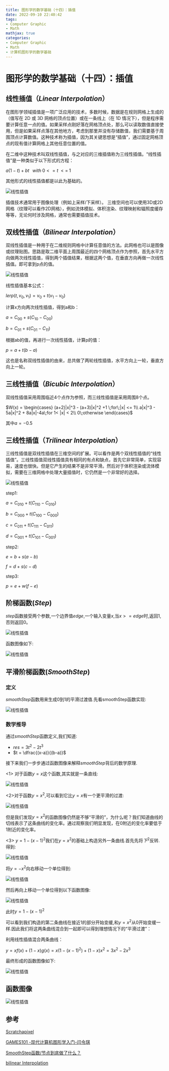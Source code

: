 ```yaml
---
title: 图形学的数学基础（十四）：插值
date: 2022-09-10 22:40:42
tags:
- Computer Graphic
- Math
mathjax: true
categories:
- Computer Graphic
- Math
- 计算机图形学的数学基础
---
```


# 图形学的数学基础（十四）：插值

## 线性插值（$Linear\;Interpolation$）
在图形学领域插值是一项广泛应用的技术，多数时候，数据是在规则网格上生成的（值写在 2D 或 3D 网格的顶点位置）或在一条线上（在 1D 情况下），但是程序需要计算任意一点的值。如果采样点刚好落在网格顶点处，那么可以读取数值直接使用，但是如果采样点落在其他地方，考虑到那里并没有存储数值，我们需要基于周围顶点计算数值。这种技术称为插值，因为其关键思想是“插值”，通过固定网格顶点的现有值计算网格上其他任意位置的值。

在二维中这种技术叫双线性插值，与之对应的三维插值称为三线性插值。“线性插值”是一种类似于以下形式的方程：

$a(1-t) +bt\;\;\;with\; 0 <=t\;<=\;1$

其他形式的线性插值都是以此为基础的。

![线性插值](图形学的数学基础（十四）：插值/1.jpg)

插值技术通常用于图像处理（例如上采样/下采样）。 三维空间也可以使用3D或2D网格（纹理可以看作2D网格），例如流体模拟、体积渲染、纹理映射和辐照度缓存等等，无论何时涉及网格，通常也需要插值技术。

## 双线性插值（$Bilinear\;Interpolation$）
双线性插值是一种用于在二维规则网格中计算任意值的方法。此网格也可以是图像或纹理贴图。思路是取二维平面上周围最近的四个网格顶点作为参照，首先水平方向做两次线性插值，得到两个插值结果，根据这两个值，在垂直方向再做一次线性插值。即可拿到p点的值。

![线性插值](图形学的数学基础（十四）：插值/2.png)

线性插值基本公式：

$lerp(t, v_0, v_1) = v_0 + t(v_1-v_0)$

计算x方向两次线性插值，得到a和b：

$a = C_{00} + s(C_{10} - C_{00})$

$b = C_{01} + s(C_{01} - C_{11})$

根据ab的值，再进行一次线性插值，计算p的值：

$p = a + t(b - a)$

这也是名称双线性插值的由来，总共做了两轮线性插值，水平方向上一轮，垂直方向上一轮。

## 三线性插值（$Bicubic\;Interpolation$）
双线性插值采用周围临近4个点作为参照，而三线性插值是采用周围8个点。

$W(x) = \begin{cases}
    (a+2)|x|^3 - (a+3)|x|^2 +1 \;for\;|x| <= 1\\ 
    a|x|^3 - 5a|x|^2 + 8a|x|-4a\;for 1< |x| < 2\\ 
    0\;otherwise    
\end{cases}$

其中$a = -0.5$

## 三线性插值（$Trilinear\; Interpolation$）
三线性插值是双线性插值在三维空间的扩展。可以看作是两个双线性插值的“线性插值”。三线性插值双线性插值具有相同的有点和缺点，首先它非常简单，实现容易，速度也很快。但是它产生的结果不是非常平滑。然后对于体积渲染或流体模拟，需要在三维网格中处理大量插值时，它仍然是一个非常好的选择。

![线性插值](图形学的数学基础（十四）：插值/3.png)

step1:

$a = C_{010}+t(C_{110} - C_{010})$

$b = C_{000}+t(C_{100} - C_{000})$

$c = C_{011}+t(C_{111} - C_{011})$

$d = C_{001}+t(C_{101} - C_{001})$

step2:

$e = b + s(a - b)$

$f = d + s(c - d)$

step3:

$p = e + w(f-e)$
## 阶梯函数($Step$)
$step$函数接受两个参数,一个边界值$edge$,一个输入变量$x$,当$x >= edge$时,返回1, 否则返回0。

![线性插值](图形学的数学基础（十四）：插值/12.png)

函数图像如下:

![线性插值](图形学的数学基础（十四）：插值/11.jpg)


## 平滑阶梯函数($SmoothStep$)

### 定义
$smoothStep$函数用来生成0到1的平滑过渡值.先看smoothStep函数实现:

![线性插值](图形学的数学基础（十四）：插值/4.png)

### 数学推导
通过$smoothStep$函数定义,我们知道:

- $res = 3t^2 - 2t^3$
- $t = \dfrac{(x-a)}{(b-a)}$

接下来我们一步步通过函数图像来解释$smoothStep$背后的数学原理.

<1> 对于函数$y = x$这个函数,其实就是一条直线:

![线性插值](图形学的数学基础（十四）：插值/5.jpg)

<2>对于函数$y = x^2$,可以看到它比$y = x$有一个更平滑的过渡:

![线性插值](图形学的数学基础（十四）：插值/6.jpg)

但是我们发现$y = x^2$的函数图像仍然是不够“平滑的”，为什么呢？我们知道曲线的切线表示了这条曲线的变化率。通过观察我们明显发现，在0附近的变化率要低于1附近的变化率。

<3> $y = 1 - (x-1)^2$我们在$y = x^2$的基础上构造另外一条曲线.首先先将$下^2$反转.得到:

![线性插值](图形学的数学基础（十四）：插值/7.jpg)

将$y = -x^2$向右移动一个单位得到:

![线性插值](图形学的数学基础（十四）：插值/8.jpg)

然后再向上移动一个单位得到以下函数图像:

![线性插值](图形学的数学基础（十四）：插值/9.jpg)

此时$y = 1- (x-1)^2$

可以看到我们构造的第二条曲线在接近1的部分开始变缓,和$y = x^2$从0开始变缓一样.因此我们将这两条曲线混合到一起即可以得到理想情况下的“平滑过渡”：

利用线性插值混合两条曲线：

$y = xf(x) + (1-x)g(x) = x(1-(x-1)^2) + (1-x)x^2 = 3x^2 - 2x^3$

最终形成的函数图像如下:

![线性插值](图形学的数学基础（十四）：插值/10.jpg)

## 函数图像

![线性插值](图形学的数学基础（十四）：插值/13.png)

## 参考

[Scratchapixel](https://www.scratchapixel.com/lessons/mathematics-physics-for-computer-graphics/interpolation)

[GAMES101 -现代计算机图形学入门-闫令琪](https://www.bilibili.com/video/BV1X7411F744?p=15&vd_source=b3b87210888ec87be647603921054a36)

[SmoothStep函数/节点到底做了什么？](https://zhuanlan.zhihu.com/p/424589478)

[bilinear Interpolation](https://en.wikipedia.org/wiki/Bilinear_interpolation)


